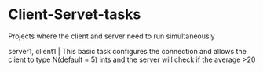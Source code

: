 # Client-Servet-tasks
Projects where the client and server need to run simultaneously

server1, client1 | This basic task configures the connection and allows the client to type N(default = 5) ints and the server will check if the average >20  
